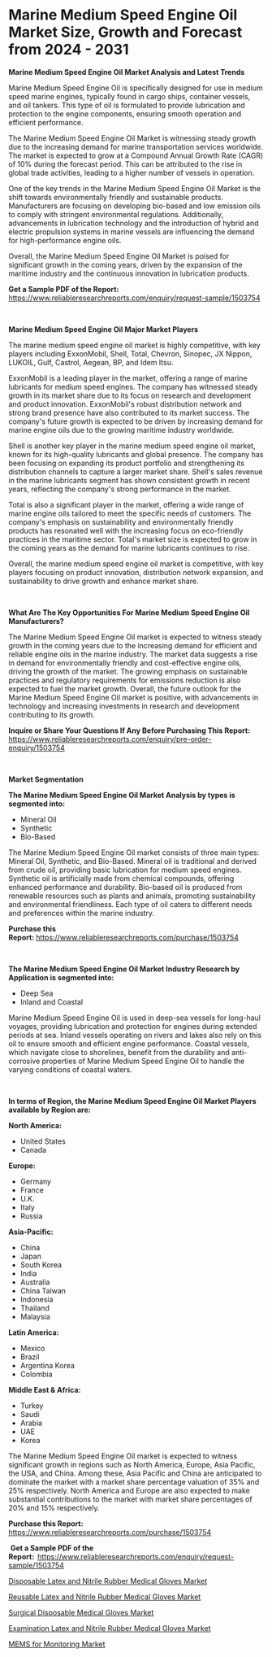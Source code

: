 <p><h1>Marine Medium Speed Engine Oil Market Size, Growth and Forecast from 2024 - 2031</h1></p><p><strong>Marine Medium Speed Engine Oil Market Analysis and Latest Trends</strong></p>
<p><p>Marine Medium Speed Engine Oil is specifically designed for use in medium speed marine engines, typically found in cargo ships, container vessels, and oil tankers. This type of oil is formulated to provide lubrication and protection to the engine components, ensuring smooth operation and efficient performance.</p><p>The Marine Medium Speed Engine Oil Market is witnessing steady growth due to the increasing demand for marine transportation services worldwide. The market is expected to grow at a Compound Annual Growth Rate (CAGR) of 10% during the forecast period. This can be attributed to the rise in global trade activities, leading to a higher number of vessels in operation.</p><p>One of the key trends in the Marine Medium Speed Engine Oil Market is the shift towards environmentally friendly and sustainable products. Manufacturers are focusing on developing bio-based and low emission oils to comply with stringent environmental regulations. Additionally, advancements in lubrication technology and the introduction of hybrid and electric propulsion systems in marine vessels are influencing the demand for high-performance engine oils.</p><p>Overall, the Marine Medium Speed Engine Oil Market is poised for significant growth in the coming years, driven by the expansion of the maritime industry and the continuous innovation in lubrication products.</p></p>
<p><strong>Get a Sample PDF of the Report:&nbsp;</strong> <a href="https://www.reliableresearchreports.com/enquiry/request-sample/1503754">https://www.reliableresearchreports.com/enquiry/request-sample/1503754</a></p>
<p>&nbsp;</p>
<p><strong>Marine Medium Speed Engine Oil Major Market Players</strong></p>
<p><p>The marine medium speed engine oil market is highly competitive, with key players including ExxonMobil, Shell, Total, Chevron, Sinopec, JX Nippon, LUKOIL, Gulf, Castrol, Aegean, BP, and Idem Itsu. </p><p>ExxonMobil is a leading player in the market, offering a range of marine lubricants for medium speed engines. The company has witnessed steady growth in its market share due to its focus on research and development and product innovation. ExxonMobil's robust distribution network and strong brand presence have also contributed to its market success. The company's future growth is expected to be driven by increasing demand for marine engine oils due to the growing maritime industry worldwide.</p><p>Shell is another key player in the marine medium speed engine oil market, known for its high-quality lubricants and global presence. The company has been focusing on expanding its product portfolio and strengthening its distribution channels to capture a larger market share. Shell's sales revenue in the marine lubricants segment has shown consistent growth in recent years, reflecting the company's strong performance in the market.</p><p>Total is also a significant player in the market, offering a wide range of marine engine oils tailored to meet the specific needs of customers. The company's emphasis on sustainability and environmentally friendly products has resonated well with the increasing focus on eco-friendly practices in the maritime sector. Total's market size is expected to grow in the coming years as the demand for marine lubricants continues to rise.</p><p>Overall, the marine medium speed engine oil market is competitive, with key players focusing on product innovation, distribution network expansion, and sustainability to drive growth and enhance market share.</p></p>
<p>&nbsp;</p>
<p><strong>What Are The Key Opportunities For Marine Medium Speed Engine Oil Manufacturers?</strong></p>
<p><p>The Marine Medium Speed Engine Oil market is expected to witness steady growth in the coming years due to the increasing demand for efficient and reliable engine oils in the marine industry. The market data suggests a rise in demand for environmentally friendly and cost-effective engine oils, driving the growth of the market. The growing emphasis on sustainable practices and regulatory requirements for emissions reduction is also expected to fuel the market growth. Overall, the future outlook for the Marine Medium Speed Engine Oil market is positive, with advancements in technology and increasing investments in research and development contributing to its growth.</p></p>
<p><strong>Inquire or Share Your Questions If Any Before Purchasing This Report:</strong> <a href="https://www.reliableresearchreports.com/enquiry/pre-order-enquiry/1503754">https://www.reliableresearchreports.com/enquiry/pre-order-enquiry/1503754</a></p>
<p>&nbsp;</p>
<p><strong>Market Segmentation</strong></p>
<p><strong>The Marine Medium Speed Engine Oil Market Analysis by types is segmented into:</strong></p>
<p><ul><li>Mineral Oil</li><li>Synthetic</li><li>Bio-Based</li></ul></p>
<p><p>The Marine Medium Speed Engine Oil market consists of three main types: Mineral Oil, Synthetic, and Bio-Based. Mineral oil is traditional and derived from crude oil, providing basic lubrication for medium speed engines. Synthetic oil is artificially made from chemical compounds, offering enhanced performance and durability. Bio-based oil is produced from renewable resources such as plants and animals, promoting sustainability and environmental friendliness. Each type of oil caters to different needs and preferences within the marine industry.</p></p>
<p><strong>Purchase this Report:&nbsp;</strong><a href="https://www.reliableresearchreports.com/purchase/1503754">https://www.reliableresearchreports.com/purchase/1503754</a></p>
<p>&nbsp;</p>
<p><strong>The Marine Medium Speed Engine Oil Market Industry Research by Application is segmented into:</strong></p>
<p><ul><li>Deep Sea</li><li>Inland and Coastal</li></ul></p>
<p><p>Marine Medium Speed Engine Oil is used in deep-sea vessels for long-haul voyages, providing lubrication and protection for engines during extended periods at sea. Inland vessels operating on rivers and lakes also rely on this oil to ensure smooth and efficient engine performance. Coastal vessels, which navigate close to shorelines, benefit from the durability and anti-corrosive properties of Marine Medium Speed Engine Oil to handle the varying conditions of coastal waters.</p></p>
<p>&nbsp;</p>
<p><strong>In terms of Region, the Marine Medium Speed Engine Oil Market Players available by Region are:</strong></p>
<p>
    <p> <strong> North America: </strong>
        <ul>
            <li>United States</li>
            <li>Canada</li>
        </ul>
        </p> 
    <p> <strong> Europe: </strong>
        <ul>
            <li>Germany</li>
            <li>France</li>
            <li>U.K.</li>
            <li>Italy</li>
            <li>Russia</li>
        </ul>
        </p> 
    <p> <strong> Asia-Pacific: </strong>
        <ul>
            <li>China</li>
            <li>Japan</li>
            <li>South Korea</li>
            <li>India</li>
            <li>Australia</li>
            <li>China Taiwan</li>
            <li>Indonesia</li>
            <li>Thailand</li>
            <li>Malaysia</li>
        </ul>
        </p> 
    <p> <strong> Latin America: </strong>
        <ul>
            <li>Mexico</li>
            <li>Brazil</li>
            <li>Argentina Korea</li>
            <li>Colombia</li>
        </ul>
        </p> 
    <p> <strong> Middle East & Africa: </strong>
        <ul>
            <li>Turkey</li>
            <li>Saudi</li>
            <li>Arabia</li>
            <li>UAE</li>
            <li>Korea</li>
        </ul>
    </p>
    </p>
<p><p>The Marine Medium Speed Engine Oil market is expected to witness significant growth in regions such as North America, Europe, Asia Pacific, the USA, and China. Among these, Asia Pacific and China are anticipated to dominate the market with a market share percentage valuation of 35% and 25% respectively. North America and Europe are also expected to make substantial contributions to the market with market share percentages of 20% and 15% respectively.</p></p>
<p><strong>Purchase this Report: </strong><a href="https://www.reliableresearchreports.com/purchase/1503754">https://www.reliableresearchreports.com/purchase/1503754</a></p>
<p>&nbsp;<strong>Get a Sample PDF of the Report:&nbsp;&nbsp;</strong><a href="https://www.reliableresearchreports.com/enquiry/request-sample/1503754">https://www.reliableresearchreports.com/enquiry/request-sample/1503754</a></p>
<p><strong></strong></p>
<p><p><a href="https://medium.com/@aleenstokes34346/disposable-latex-and-nitrile-rubber-medical-gloves-market-size-and-market-trends-complete-industry-45abfd802211">Disposable Latex and Nitrile Rubber Medical Gloves Market</a></p><p><a href="https://medium.com/@aleenstokes34346/reusable-latex-and-nitrile-rubber-medical-gloves-market-size-and-market-trends-complete-industry-a65d70f459f9">Reusable Latex and Nitrile Rubber Medical Gloves Market</a></p><p><a href="https://medium.com/@aleenstokes34346/surgical-disposable-medical-gloves-market-analysis-and-sze-forecasted-for-period-from-2024-to-2031-de8e79ea44a0">Surgical Disposable Medical Gloves Market</a></p><p><a href="https://medium.com/@aleenstokes34346/examination-latex-and-nitrile-rubber-medical-gloves-market-size-cagr-trends-2024-2030-04f5ec79ccb6">Examination Latex and Nitrile Rubber Medical Gloves Market</a></p><p><a href="https://medium.com/@fernjenkins4565/mems-for-monitoring-market-insight-market-trends-growth-forecasted-from-2024-to-2031-bac60a13ebea">MEMS for Monitoring Market</a></p></p>